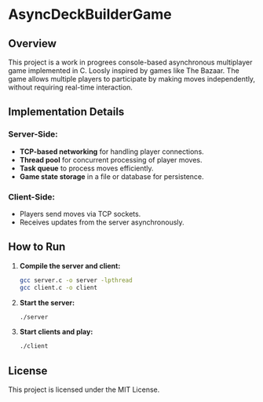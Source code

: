 # AsyncDeckBuilderGame

## Overview
This project is a work in progrees console-based asynchronous multiplayer game implemented in C. Loosly inspired by games like The Bazaar. The game allows multiple players to participate by making moves independently, without requiring real-time interaction.

## Implementation Details
### Server-Side:
- **TCP-based networking** for handling player connections.
- **Thread pool** for concurrent processing of player moves.
- **Task queue** to process moves efficiently.
- **Game state storage** in a file or database for persistence.

### Client-Side:
- Players send moves via TCP sockets.
- Receives updates from the server asynchronously.

## How to Run
1. **Compile the server and client:**
   ```sh
   gcc server.c -o server -lpthread
   gcc client.c -o client
   ```
2. **Start the server:**
   ```sh
   ./server
   ```
3. **Start clients and play:**
   ```sh
   ./client
   ```

## License
This project is licensed under the MIT License.